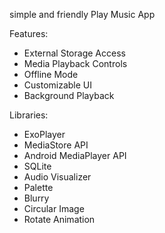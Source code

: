 simple and friendly Play Music App 

Features:

- External Storage Access
- Media Playback Controls
- Offline Mode
- Customizable UI
- Background Playback

Libraries:
- ExoPlayer
- MediaStore API
- Android MediaPlayer API
- SQLite
- Audio Visualizer
- Palette
- Blurry
- Circular Image
- Rotate Animation
